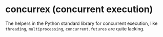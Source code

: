 # concurrex (concurrent execution)

The helpers in the Python standard library for concurrent execution, like `threading`, `multiprocessing`, `concurrent.futures` are quite lacking.
